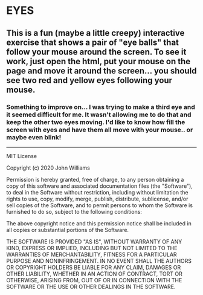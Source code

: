 # EYES

## This is a fun (maybe a little creepy) interactive exercise that shows a pair of "eye balls" that follow your mouse around the screen. To see it work, just open the html, put your mouse on the page and move it around the screen... you should see two red and yellow eyes following your mouse. 

### Something to improve on... I was trying to make a third eye and it seemed difficult for me. It wasn't allowing me to do that and keep the other two eyes moving. I'd like to know how fill the screen with eyes and have them all move with your mouse.. or maybe even blink! 

- - - - - - - - - - - - - - - - - - - - - - - - - - - - - - - - - - - - - - - - - - 
MIT License

Copyright (c) 2020 John Williams

Permission is hereby granted, free of charge, to any person obtaining a copy
of this software and associated documentation files (the "Software"), to deal
in the Software without restriction, including without limitation the rights
to use, copy, modify, merge, publish, distribute, sublicense, and/or sell
copies of the Software, and to permit persons to whom the Software is
furnished to do so, subject to the following conditions:

The above copyright notice and this permission notice shall be included in all
copies or substantial portions of the Software.

THE SOFTWARE IS PROVIDED "AS IS", WITHOUT WARRANTY OF ANY KIND, EXPRESS OR
IMPLIED, INCLUDING BUT NOT LIMITED TO THE WARRANTIES OF MERCHANTABILITY,
FITNESS FOR A PARTICULAR PURPOSE AND NONINFRINGEMENT. IN NO EVENT SHALL THE
AUTHORS OR COPYRIGHT HOLDERS BE LIABLE FOR ANY CLAIM, DAMAGES OR OTHER
LIABILITY, WHETHER IN AN ACTION OF CONTRACT, TORT OR OTHERWISE, ARISING FROM,
OUT OF OR IN CONNECTION WITH THE SOFTWARE OR THE USE OR OTHER DEALINGS IN THE
SOFTWARE.

